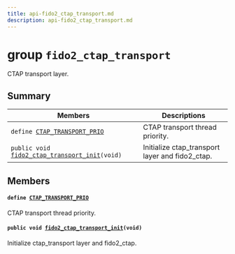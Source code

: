 ```yaml
---
title: api-fido2_ctap_transport.md
description: api-fido2_ctap_transport.md
---
```

# group `fido2_ctap_transport` 

CTAP transport layer.

## Summary

 Members                        | Descriptions                                
--------------------------------|---------------------------------------------
`define `[`CTAP_TRANSPORT_PRIO`](#group__fido2__ctap__transport_1ga3c303d7c82c02a9144e84764b88d69e3)            | CTAP transport thread priority.
`public void `[`fido2_ctap_transport_init`](#group__fido2__ctap__transport_1gae2ff079ba2b7ac1b3eb930c7c354a091)`(void)`            | Initialize ctap_transport layer and fido2_ctap.

## Members

#### `define `[`CTAP_TRANSPORT_PRIO`](#group__fido2__ctap__transport_1ga3c303d7c82c02a9144e84764b88d69e3) 

CTAP transport thread priority.

#### `public void `[`fido2_ctap_transport_init`](#group__fido2__ctap__transport_1gae2ff079ba2b7ac1b3eb930c7c354a091)`(void)` 

Initialize ctap_transport layer and fido2_ctap.

